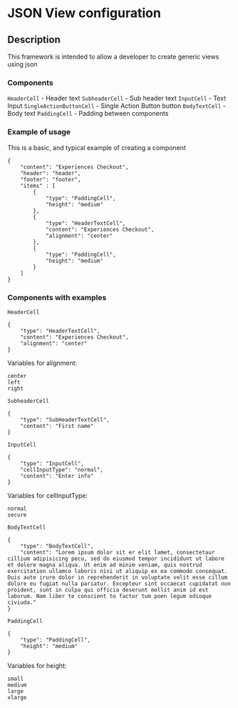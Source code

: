 #  JSON View configuration

## Description

This framework is intended to allow a developer to create generic views using json

### Components

`HeaderCell` - Header text
`SubheaderCell` - Sub header text
`InputCell` - Text Input
`SingleActionButtonCell` - Single Action Button button
`BodyTextCell` - Body text
`PaddingCell` - Padding between components


### Example of usage

This is a basic, and typical example of creating a component
```
{
    "content": "Experiences Checkout",
    "header": "header",
    "footer": "footer",
    "items" : [
        {
            "type": "PaddingCell",
            "height": "medium"
        },
        {
            "type": "HeaderTextCell",
            "content": "Experiences Checkout",
            "alignment": "center"
        },
        {
            "type": "PaddingCell",
            "height": "medium"
        }
    ]
}
```

### Components with examples

`HeaderCell` 
```
{
    "type": "HeaderTextCell",
    "content": "Experiences Checkout",
    "alignment": "center"
}
```
Variables for alignment:

```
center
left
right
```

`SubheaderCell` 
```
{
    "type": "SubHeaderTextCell",
    "content": "First name"
}
```
`InputCell` 
```
{
    "type": "InputCell",
    "cellInputType": "normal",
    "content": "Enter info"
}
```

Variables for cellInputType:
```
normal
secure
```

`BodyTextCell`
```
{
    "type": "BodyTextCell",
    "content": "Lorem ipsum dolor sit er elit lamet, consectetaur cillium adipisicing pecu, sed do eiusmod tempor incididunt ut labore et dolore magna aliqua. Ut enim ad minim veniam, quis nostrud exercitation ullamco laboris nisi ut aliquip ex ea commodo consequat. Duis aute irure dolor in reprehenderit in voluptate velit esse cillum dolore eu fugiat nulla pariatur. Excepteur sint occaecat cupidatat non proident, sunt in culpa qui officia deserunt mollit anim id est laborum. Nam liber te conscient to factor tum poen legum odioque civiuda."
}
```

`PaddingCell` 
```
{
    "type": "PaddingCell",
    "height": "medium"
}
```
Variables for height:
```
small
medium
large
xlarge
```
